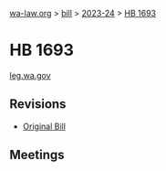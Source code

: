 [wa-law.org](/) > [bill](/bill/) > [2023-24](/bill/2023-24/) > [HB 1693](/bill/2023-24/hb/1693/)

# HB 1693
[leg.wa.gov](https://app.leg.wa.gov/billsummary?BillNumber=1693&Year=2023&Initiative=false)

## Revisions
* [Original Bill](1/)

## Meetings